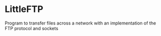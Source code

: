 # LittleFTP
Program to transfer files across a network with an implementation of the FTP protocol and sockets
